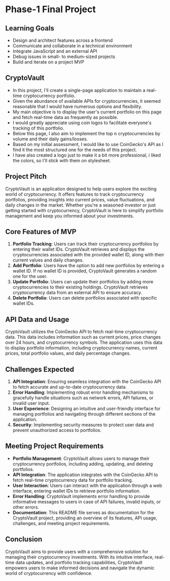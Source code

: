 # Phase-1 Final Project

## Learning Goals

- Design and architect features across a frontend
- Communicate and collaborate in a technical environment
- Integrate JavaScript and an external API
- Debug issues in small- to medium-sized projects
- Build and iterate on a project MVP

## CryptoVault

- In this project, I'll create a single-page application to maintain a real-time cryptocurrency portfolio.
- Given the abundance of available APIs for cryptocurrencies, it seemed reasonable that I would have numerous options and flexibility.
- My main objective is to display the user's current portfolio on this page and fetch real-time data as frequently as possible.
- I would greatly appreciate using coin logos to facilitate everyone's tracking of this portfolio.
- Below this page, I also aim to implement the top n cryptocurrencies by volume and their daily gains/losses.
- Based on my initial assessment, I would like to use CoinGecko's API as I find it the most structured one for the needs of this project.
- I have also created a logo just to make it a bit more professional, i liked the colors, so I'll stick with them on stylesheet.

## Project Pitch
CryptoVault is an application designed to help users explore the exciting world of cryptocurrency. It offers features to track cryptocurrency portfolios, providing insights into current prices, value fluctuations, and daily changes in the market. Whether you're a seasoned investor or just getting started with cryptocurrency, CryptoVault is here to simplify portfolio management and keep you informed about your investments.

## Core Features of MVP
1. **Portfolio Tracking**: Users can track their cryptocurrency portfolios by entering their wallet IDs. CryptoVault retrieves and displays the cryptocurrencies associated with the provided wallet ID, along with their current values and daily changes.
2. **Add Portfolio**: Users have the option to add new portfolios by entering a wallet ID. If no wallet ID is provided, CryptoVault generates a random one for the user.
3. **Update Portfolio**: Users can update their portfolios by adding more cryptocurrencies to their existing holdings. CryptoVault retrieves cryptocurrency data from an external API to ensure accuracy.
4. **Delete Portfolio**: Users can delete portfolios associated with specific wallet IDs.

## API Data and Usage
CryptoVault utilizes the CoinGecko API to fetch real-time cryptocurrency data. This data includes information such as current prices, price changes over 24 hours, and cryptocurrency symbols. The application uses this data to display portfolio information, including cryptocurrency names, current prices, total portfolio values, and daily percentage changes.

## Challenges Expected
1. **API Integration**: Ensuring seamless integration with the CoinGecko API to fetch accurate and up-to-date cryptocurrency data.
2. **Error Handling**: Implementing robust error handling mechanisms to gracefully handle situations such as network errors, API failures, or invalid user input.
3. **User Experience**: Designing an intuitive and user-friendly interface for managing portfolios and navigating through different sections of the application.
4. **Security**: Implementing security measures to protect user data and prevent unauthorized access to portfolios.

## Meeting Project Requirements
- **Portfolio Management**: CryptoVault allows users to manage their cryptocurrency portfolios, including adding, updating, and deleting portfolios.
- **API Integration**: The application integrates with the CoinGecko API to fetch real-time cryptocurrency data for portfolio tracking.
- **User Interaction**: Users can interact with the application through a web interface, entering wallet IDs to retrieve portfolio information.
- **Error Handling**: CryptoVault implements error handling to provide informative messages to users in case of API failures, invalid inputs, or other errors.
- **Documentation**: This README file serves as documentation for the CryptoVault project, providing an overview of its features, API usage, challenges, and meeting project requirements.

## Conclusion
CryptoVault aims to provide users with a comprehensive solution for managing their cryptocurrency investments. With its intuitive interface, real-time data updates, and portfolio tracking capabilities, CryptoVault empowers users to make informed decisions and navigate the dynamic world of cryptocurrency with confidence.
